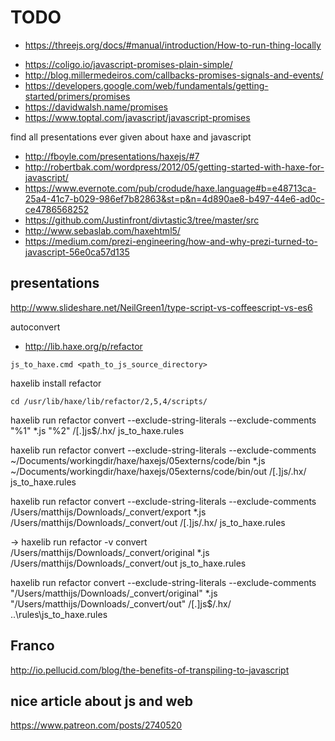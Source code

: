 # TODO

- https://threejs.org/docs/#manual/introduction/How-to-run-thing-locally

* https://coligo.io/javascript-promises-plain-simple/
* http://blog.millermedeiros.com/callbacks-promises-signals-and-events/
* https://developers.google.com/web/fundamentals/getting-started/primers/promises
* https://davidwalsh.name/promises
* https://www.toptal.com/javascript/javascript-promises

find all presentations ever given about haxe and javascript

- http://fboyle.com/presentations/haxejs/#7
- http://robertbak.com/wordpress/2012/05/getting-started-with-haxe-for-javascript/
- https://www.evernote.com/pub/crodude/haxe.language#b=e48713ca-25a4-41c7-b029-986ef7b82863&st=p&n=4d890ae8-b497-44e6-ad0c-ce4786568252
- https://github.com/Justinfront/divtastic3/tree/master/src
- http://www.sebaslab.com/haxehtml5/
- https://medium.com/prezi-engineering/how-and-why-prezi-turned-to-javascript-56e0ca57d135

## presentations

http://www.slideshare.net/NeilGreen1/type-script-vs-coffeescript-vs-es6

autoconvert

- http://lib.haxe.org/p/refactor

```
js_to_haxe.cmd <path_to_js_source_directory>

```

haxelib install refactor

```
cd /usr/lib/haxe/lib/refactor/2,5,4/scripts/

```

haxelib run refactor convert --exclude-string-literals --exclude-comments "%1" \*.js "%2" /[.]js\$/.hx/ js_to_haxe.rules

haxelib run refactor convert --exclude-string-literals --exclude-comments ~/Documents/workingdir/haxe/haxejs/05externs/code/bin \*.js ~/Documents/workingdir/haxe/haxejs/05externs/code/bin/out /[.]js/.hx/ js_to_haxe.rules

haxelib run refactor convert --exclude-string-literals --exclude-comments /Users/matthijs/Downloads/\_convert/export \*.js /Users/matthijs/Downloads/\_convert/out /[.]js/.hx/ js_to_haxe.rules

→ haxelib run refactor -v convert /Users/matthijs/Downloads/\_convert/original \*.js /Users/matthijs/Downloads/\_convert/out js_to_haxe.rules

haxelib run refactor convert --exclude-string-literals --exclude-comments "/Users/matthijs/Downloads/\_convert/original" \*.js "/Users/matthijs/Downloads/\_convert/out" /[.]js\$/.hx/ ..\rules\js_to_haxe.rules

## Franco

<http://io.pellucid.com/blog/the-benefits-of-transpiling-to-javascript>

## nice article about js and web

<https://www.patreon.com/posts/2740520>
